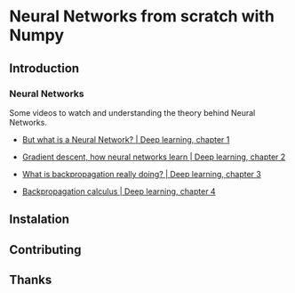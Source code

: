 # Neural Networks from scratch with Numpy

## Introduction

### Neural Networks
Some videos to watch and understanding the theory
behind Neural Networks.

  - [But what is a Neural Network? | Deep learning, chapter 1](https://www.youtube.com/watch?v=aircAruvnKk)

  - [Gradient descent, how neural networks learn | Deep learning, chapter 2](https://www.youtube.com/watch?v=IHZwWFHWa-w)

  - [What is backpropagation really doing? | Deep learning, chapter 3](https://www.youtube.com/watch?v=Ilg3gGewQ5U)

  - [Backpropagation calculus | Deep learning, chapter 4](https://www.youtube.com/watch?v=tIeHLnjs5U8)

Instalation
-----------

Contributing
------------

Thanks
------

